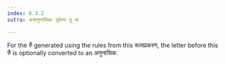 ```yaml
---
index: 8.3.2
sutra: अत्रानुनासिकः पूर्वस्य तु वा

---
```

For the रुँ generated using the rules from this रूत्वप्रकरण, the letter before  this रुँ is optionally converted to an अनुनासिक.